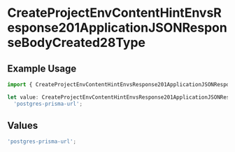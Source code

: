 # CreateProjectEnvContentHintEnvsResponse201ApplicationJSONResponseBodyCreated28Type

## Example Usage

```typescript
import { CreateProjectEnvContentHintEnvsResponse201ApplicationJSONResponseBodyCreated28Type } from '@vercel/client/models/operations';

let value: CreateProjectEnvContentHintEnvsResponse201ApplicationJSONResponseBodyCreated28Type =
  'postgres-prisma-url';
```

## Values

```typescript
'postgres-prisma-url';
```

